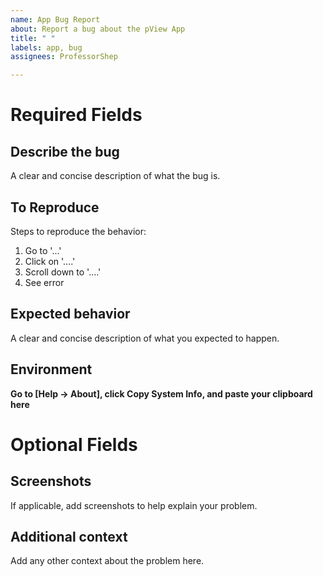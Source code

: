 ```yaml
---
name: App Bug Report
about: Report a bug about the pView App
title: " "
labels: app, bug
assignees: ProfessorShep

---
```


# Required Fields
## Describe the bug

A clear and concise description of what the bug is.

## To Reproduce

Steps to reproduce the behavior:
1. Go to '...'
2. Click on '....'
3. Scroll down to '....'
4. See error


## Expected behavior

A clear and concise description of what you expected to happen.


## Environment
**Go to [Help -> About], click **Copy System Info**, and paste your clipboard here**


# Optional Fields
## Screenshots

If applicable, add screenshots to help explain your problem.

## Additional context

Add any other context about the problem here.

